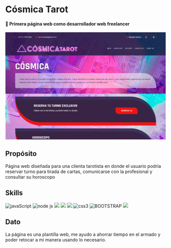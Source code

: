 # Cósmica Tarot

#### 📌 Primera página web como desarrollador web freelancer

<img src="./public/images/img-cosmicatarot.jpg">

## Propósito

Página web diseñada para una clienta tarotista en donde el usuario podría reservar turno para tirada de cartas, comunicarse con la profesional y consultar su horoscopo

## Skills

<img src="https://img.shields.io/badge/JavaScript-323330?style=for-the-badge&logo=javascript&logoColor=F7DF1E" alt="javaScript"/>  <img src="https://img.shields.io/badge/Node.js-339933?style=for-the-badge&logo=nodedotjs&logoColor=white" alt="node js"/>  <img src= "https://img.shields.io/badge/Express.js-000000?style=for-the-badge&logo=express&logoColor=white" />  <img src= "https://img.shields.io/badge/PostgreSQL-316192?style=for-the-badge&logo=postgresql&logoColor=white" />  <img src= "https://img.shields.io/badge/HTML5-E34F26?style=for-the-badge&logo=html5&logoColor=white" />  <img src="https://img.shields.io/badge/CSS3-1572B6?style=for-the-badge&logo=css3&logoColor=white" alt="css3"/>  <img src="https://img.shields.io/badge/Bootstrap-563D7C?style=for-the-badge&logo=bootstrap&logoColor=white" alt="BOOTSTRAP"/>  <img src="https://img.shields.io/badge/sequelize-323330?style=for-the-badge&logo=sequelize&logoColor=white">  


## Dato

La página es una plantilla web, me ayudo a ahorrar tiempo en el armado y poder retocar a mi manera usando lo necesario.

